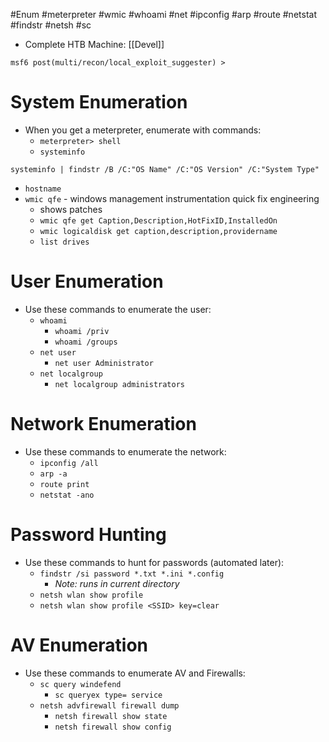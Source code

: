 #Enum #meterpreter #wmic #whoami #net #ipconfig #arp #route #netstat #findstr #netsh #sc

- Complete HTB Machine: [[Devel]]

`msf6 post(multi/recon/local_exploit_suggester) > `

# System Enumeration

- When you get a meterpreter, enumerate with commands:
	- `meterpreter> shell`
	- `systeminfo`
```Or for just three systeminfo 
systeminfo | findstr /B /C:"OS Name" /C:"OS Version" /C:"System Type"
```
- `hostname`
- `wmic qfe` - windows management instrumentation quick fix engineering
	- shows patches
	- `wmic qfe get Caption,Description,HotFixID,InstalledOn`
	- `wmic logicaldisk get caption,description,providername`
	- `list drives`

# User Enumeration

- Use these commands to enumerate the user:
	- `whoami`
		- `whoami /priv`
		- `whoami /groups`
	- `net user`
		- `net user Administrator`
	- `net localgroup`
		- `net localgroup administrators`

# Network Enumeration

- Use these commands to enumerate the network:
	- `ipconfig /all`
	- `arp -a`
	- `route print`
	- `netstat -ano`

# Password Hunting

- Use these commands to hunt for passwords (automated later):
	- `findstr /si password *.txt *.ini *.config` 
		- _Note: runs in current directory_
	- `netsh wlan show profile`
	- `netsh wlan show profile <SSID> key=clear`

# AV Enumeration

- Use these commands to enumerate AV and Firewalls:
	- `sc query windefend`
		- `sc queryex type= service`
	- `netsh advfirewall firewall dump`
		- `netsh firewall show state`
		- `netsh firewall show config`